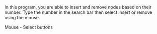 In this program, you are able to insert and remove nodes based on their number.
Type the number in the search bar then select insert or remove using the mouse.

Mouse - Select buttons
